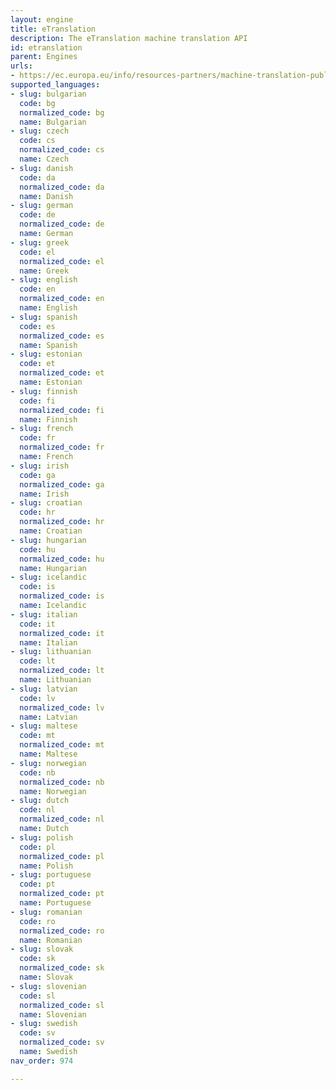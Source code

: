 ```yaml
---
layout: engine
title: eTranslation
description: The eTranslation machine translation API
id: etranslation
parent: Engines
urls:
- https://ec.europa.eu/info/resources-partners/machine-translation-public-administrations-etranslation_en#translateonline
supported_languages:
- slug: bulgarian
  code: bg
  normalized_code: bg
  name: Bulgarian
- slug: czech
  code: cs
  normalized_code: cs
  name: Czech
- slug: danish
  code: da
  normalized_code: da
  name: Danish
- slug: german
  code: de
  normalized_code: de
  name: German
- slug: greek
  code: el
  normalized_code: el
  name: Greek
- slug: english
  code: en
  normalized_code: en
  name: English
- slug: spanish
  code: es
  normalized_code: es
  name: Spanish
- slug: estonian
  code: et
  normalized_code: et
  name: Estonian
- slug: finnish
  code: fi
  normalized_code: fi
  name: Finnish
- slug: french
  code: fr
  normalized_code: fr
  name: French
- slug: irish
  code: ga
  normalized_code: ga
  name: Irish
- slug: croatian
  code: hr
  normalized_code: hr
  name: Croatian
- slug: hungarian
  code: hu
  normalized_code: hu
  name: Hungarian
- slug: icelandic
  code: is
  normalized_code: is
  name: Icelandic
- slug: italian
  code: it
  normalized_code: it
  name: Italian
- slug: lithuanian
  code: lt
  normalized_code: lt
  name: Lithuanian
- slug: latvian
  code: lv
  normalized_code: lv
  name: Latvian
- slug: maltese
  code: mt
  normalized_code: mt
  name: Maltese
- slug: norwegian
  code: nb
  normalized_code: nb
  name: Norwegian
- slug: dutch
  code: nl
  normalized_code: nl
  name: Dutch
- slug: polish
  code: pl
  normalized_code: pl
  name: Polish
- slug: portuguese
  code: pt
  normalized_code: pt
  name: Portuguese
- slug: romanian
  code: ro
  normalized_code: ro
  name: Romanian
- slug: slovak
  code: sk
  normalized_code: sk
  name: Slovak
- slug: slovenian
  code: sl
  normalized_code: sl
  name: Slovenian
- slug: swedish
  code: sv
  normalized_code: sv
  name: Swedish
nav_order: 974

---
```



